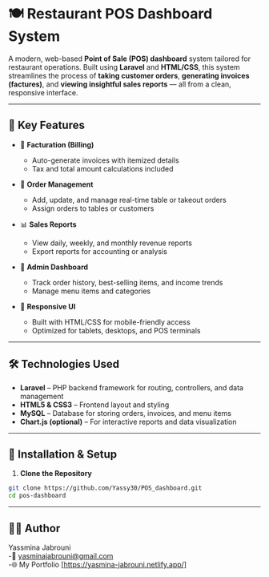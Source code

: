 # 🍽️ Restaurant POS Dashboard System

A modern, web-based **Point of Sale (POS) dashboard** system tailored for restaurant operations. Built using **Laravel** and **HTML/CSS**, this system streamlines the process of **taking customer orders**, **generating invoices (factures)**, and **viewing insightful sales reports** — all from a clean, responsive interface.

---

## 🚀 Key Features

- 🧾 **Facturation (Billing)**  
  - Auto-generate invoices with itemized details  
  - Tax and total amount calculations included

- 🛒 **Order Management**  
  - Add, update, and manage real-time table or takeout orders  
  - Assign orders to tables or customers

- 📊 **Sales Reports**  
  - View daily, weekly, and monthly revenue reports  
  - Export reports for accounting or analysis

- 💼 **Admin Dashboard**  
  - Track order history, best-selling items, and income trends  
  - Manage menu items and categories

- 📱 **Responsive UI**  
  - Built with HTML/CSS for mobile-friendly access  
  - Optimized for tablets, desktops, and POS terminals

---

## 🛠️ Technologies Used

- **Laravel** – PHP backend framework for routing, controllers, and data management  
- **HTML5 & CSS3** – Frontend layout and styling  
- **MySQL** – Database for storing orders, invoices, and menu items  
- **Chart.js (optional)** – For interactive reports and data visualization

---


## 🧩 Installation & Setup

1. **Clone the Repository**

```bash
git clone https://github.com/Yassy30/POS_dashboard.git
cd pos-dashboard 
```
---

## 👩‍💻 Author
Yassmina Jabrouni<br>
 -📧 yasminajabrouni@gmail.com <br>
 -🌐 My Portfolio [https://yasmina-jabrouni.netlify.app/]



